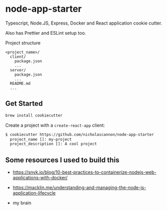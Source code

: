 # node-app-starter

Typescript, Node.JS, Express, Docker and React application cookie cutter.

Also has Prettier and ESLint setup too.

Project structure

```
<project_name>/
  client/
    package.json
    ...
  server/
    package.json
    ...
  README.md
  ...
```

## Get Started

```bash
brew install cookiecutter
```

Create a project with a `create-react-app` client:

```bash
$ cookiecutter https://github.com/nicholascannon/node-app-starter
  project_name []: my-project
  project_description []: A cool project
```

## Some resources I used to build this

- https://snyk.io/blog/10-best-practices-to-containerize-nodejs-web-applications-with-docker/

- https://macklin.me/understanding-and-managing-the-node-js-application-lifecycle

- my brain
